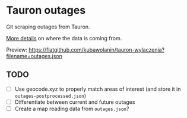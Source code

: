 # Tauron outages

Git scraping outages from Tauron.

[More details](https://www.kubawolanin.com/power-outages-notifications/) on where the data is coming from.

Preview:
https://flatgithub.com/kubawolanin/tauron-wylaczenia?filename=outages.json

## TODO

- [ ] Use geocode.xyz to properly match areas of interest (and store it in `outages-postprocessed.json`)
- [ ] Differentiate between current and future outages
- [ ] Create a map reading data from `outages.json`?

